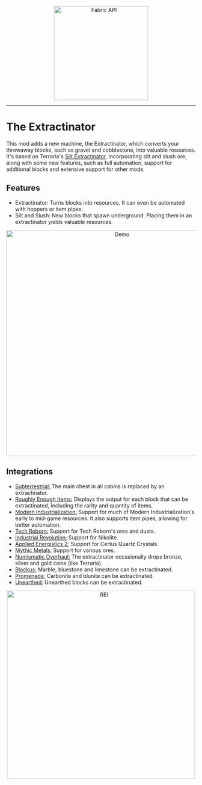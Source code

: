 <a href="https://modrinth.com/mod/fabric-api">
    <p align="center">
        <img src="https://i.imgur.com/Ol1Tcf8.png" alt="Fabric API" width="250"/> 
    </p>
</a>

---

# The Extractinator

This mod adds a new machine, the Extractinator, which converts your throwaway blocks, such as gravel and cobblestone,
into valuable resources. It's based on Terraria's [Silt Extractinator](https://terraria.fandom.com/wiki/Extractinator),
incorporating silt and slush ore, along with some new features, such as full automation, support for additional blocks
and extensive support for other mods.

## Features

- Extractinator: Turns blocks into resources. It can even be automated with hoppers or item pipes.
- Silt and Slush: New blocks that spawn underground. Placing them in an extractinator yields valuable resources.

<p align="center">
    <img src="https://i.imgur.com/psWB0Xw.gif" alt="Demo" width="600"/> 
</p>

## Integrations

- [Subterrestrial:](https://modrinth.com/mod/subterrestrial) The main chest in all cabins is replaced by an
  extractinator.
- [Roughly Enough Items:](https://www.curseforge.com/minecraft/mc-mods/roughly-enough-items) Displays the output for
  each block that can be extractinated, including the rarity and quantity of items.
- [Modern Industrialization:](https://modrinth.com/mod/modern-industrialization) Support for much of Modern
  Industrialization's early to mid-game resources. It also supports item pipes, allowing for better automation.
- [Tech Reborn:](https://www.curseforge.com/minecraft/mc-mods/techreborn) Support for Tech Reborn's ores and dusts.
- [Industrial Revolution:](https://www.curseforge.com/minecraft/mc-mods/industrial-revolution) Support for Nikolite.
- [Applied Energistics 2:](https://modrinth.com/mod/ae2) Support for Certus Quartz Crystals.
- [Mythic Metals:](https://modrinth.com/mod/mythicmetals) Support for various ores.
- [Numismatic Overhaul:](https://modrinth.com/mod/numismatic-overhaul) The extractinator occasionally drops bronze,
  silver and gold coins (like Terraria).
- [Blockus:](https://www.curseforge.com/minecraft/mc-mods/blockus) Marble, bluestone and limestone can be extractinated.
- [Promenade:](https://modrinth.com/mod/promenade) Carbonite and blunite can be extractinated.
- [Unearthed:](https://www.curseforge.com/minecraft/mc-mods/unearthed-both) Unearthed blocks can be extractinated.

<p align="center">
    <img src="https://i.imgur.com/RK1m4mv.png" alt="REI" width="500"/> 
</p>